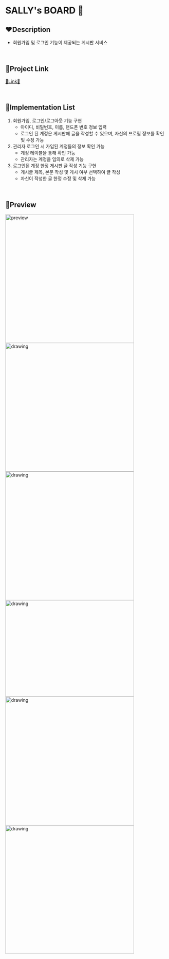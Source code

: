# SALLY's BOARD 🐥

## ❤Description
- 회원가입 및 로그인 기능이 제공되는 게시판 서비스

<br>


## 🧡Project Link

<a href="https://react-board-project.netlify.app/" target="_blank">🐤Link🐤</a>

<br>


## 💛Implementation List
1. 회원가입, 로그인/로그아웃 기능 구현
   - 아이디, 비밀번호, 이름, 핸드폰 번호 정보 입력<br>
   - 로그인 된 계정은 게시판에 글을 작성할 수 있으며, 자신의 프로필 정보를 확인 및 수정 가능
2. 관리자 로그인 시 가입된 계정들의 정보 확인 가능
   - 계정 테이블을 통해 확인 가능
   - 관리자는 계정을 임의로 삭제 가능
3. 로그인된 계정 한정 게시판 글 작성 기능 구현
   - 게시글 제목, 본문 작성 및 게시 여부 선택하여 글 작성
   - 자신이 작성한 글 한정 수정 및 삭제 가능

<br>

## 💜Preview
<div style={display: flex;}>
<img src="https://user-images.githubusercontent.com/67324487/191682081-dfe2f51d-6750-4e10-89df-b6b7b9c20010.png" alt="preview" width="400"/>
<img src="https://user-images.githubusercontent.com/67324487/191682312-15ebcc55-5208-4e5b-981e-78f4fc0247c5.png" alt="drawing" width="400"/>
<img src="https://user-images.githubusercontent.com/67324487/191682367-e8a08cf7-9f47-486c-a659-e69806892cda.png" alt="drawing" width="400"/>

<img src="https://user-images.githubusercontent.com/67324487/191682438-eae120dc-09a1-4a1d-b6c8-109547442db7.png" alt="drawing" width="400" height="300"/>
<img src="https://user-images.githubusercontent.com/67324487/191682498-a127aaa1-05bf-4c7e-ba74-0368e1770222.png" alt="drawing" width="400"/>
<img src="https://user-images.githubusercontent.com/67324487/191682584-7dc2aced-22ba-479f-aada-7eaaef37a17d.png" alt="drawing" width="400"/>
</div>

<br>
